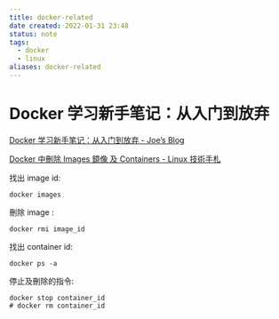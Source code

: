 ```yaml
---
title: docker-related
date created: 2022-01-31 23:48
status: note
tags:
  - docker
  - linux
aliases: docker-related
---
```


# Docker 学习新手笔记：从入门到放弃

[Docker 学习新手笔记：从入门到放弃 - Joe’s Blog](https://hijiangtao.github.io/2018/04/17/Docker-in-Action/#/)

[Docker 中刪除 Images 鏡像 及 Containers - Linux 技術手札](https://www.ltsplus.com/linux/docker-delete-images-containers)

找出 image id:

`docker images`

刪除 image :

`docker rmi image_id`

找出 container id:

`docker ps -a`

停止及刪除的指令:

```
docker stop container_id  
# docker rm container_id
```